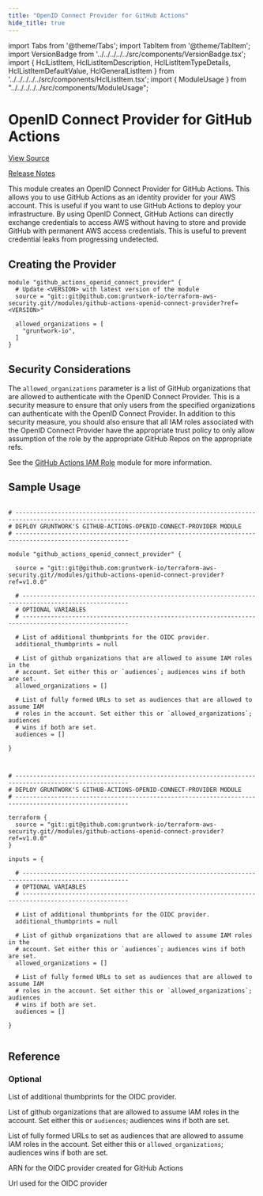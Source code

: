 ```yaml
---
title: "OpenID Connect Provider for GitHub Actions"
hide_title: true
---
```


import Tabs from '@theme/Tabs';
import TabItem from '@theme/TabItem';
import VersionBadge from '../../../../../src/components/VersionBadge.tsx';
import { HclListItem, HclListItemDescription, HclListItemTypeDetails, HclListItemDefaultValue, HclGeneralListItem } from '../../../../../src/components/HclListItem.tsx';
import { ModuleUsage } from "../../../../../src/components/ModuleUsage";

<VersionBadge repoTitle="Security Modules" version="1.0.0" lastModifiedVersion="0.75.11"/>

# OpenID Connect Provider for GitHub Actions

<a href="https://github.com/gruntwork-io/terraform-aws-security/tree/v1.0.0/modules/github-actions-openid-connect-provider" className="link-button" title="View the source code for this module in GitHub.">View Source</a>

<a href="https://github.com/gruntwork-io/terraform-aws-security/releases/tag/v0.75.11" className="link-button" title="Release notes for only versions which impacted this module.">Release Notes</a>

This module creates an OpenID Connect Provider for GitHub Actions. This allows you to use GitHub Actions as an identity
provider for your AWS account. This is useful if you want to use GitHub Actions to deploy your infrastructure. By
using OpenID Connect, GitHub Actions can directly exchange credentials to access AWS without having to store and provide
GitHub with permanent AWS access credentials. This is useful to prevent credential leaks from progressing undetected.

## Creating the Provider

```hcl
module "github_actions_openid_connect_provider" {
  # Update <VERSION> with latest version of the module
  source = "git::git@github.com:gruntwork-io/terraform-aws-security.git//modules/github-actions-openid-connect-provider?ref=<VERSION>"

  allowed_organizations = [
    "gruntwork-io",
  ]
}
```

## Security Considerations

The `allowed_organizations` parameter is a list of GitHub organizations that are allowed to authenticate with the OpenID
Connect Provider. This is a security measure to ensure that only users from the specified organizations can authenticate
with the OpenID Connect Provider. In addition to this security measure, you should also ensure that all IAM roles
associated with the OpenID Connect Provider have the appropriate trust policy to only allow assumption of the role by
the appropriate GitHub Repos on the appropriate refs.

See the [GitHub Actions IAM Role](https://github.com/gruntwork-io/terraform-aws-security/tree/v1.0.0/modules/github-actions-iam-role/README.md) module for more information.

## Sample Usage

<Tabs>
<TabItem value="terraform" label="Terraform" default>

```hcl title="main.tf"

# ------------------------------------------------------------------------------------------------------
# DEPLOY GRUNTWORK'S GITHUB-ACTIONS-OPENID-CONNECT-PROVIDER MODULE
# ------------------------------------------------------------------------------------------------------

module "github_actions_openid_connect_provider" {

  source = "git::git@github.com:gruntwork-io/terraform-aws-security.git//modules/github-actions-openid-connect-provider?ref=v1.0.0"

  # ----------------------------------------------------------------------------------------------------
  # OPTIONAL VARIABLES
  # ----------------------------------------------------------------------------------------------------

  # List of additional thumbprints for the OIDC provider.
  additional_thumbprints = null

  # List of github organizations that are allowed to assume IAM roles in the
  # account. Set either this or `audiences`; audiences wins if both are set.
  allowed_organizations = []

  # List of fully formed URLs to set as audiences that are allowed to assume IAM
  # roles in the account. Set either this or `allowed_organizations`; audiences
  # wins if both are set.
  audiences = []

}


```

</TabItem>
<TabItem value="terragrunt" label="Terragrunt" default>

```hcl title="terragrunt.hcl"

# ------------------------------------------------------------------------------------------------------
# DEPLOY GRUNTWORK'S GITHUB-ACTIONS-OPENID-CONNECT-PROVIDER MODULE
# ------------------------------------------------------------------------------------------------------

terraform {
  source = "git::git@github.com:gruntwork-io/terraform-aws-security.git//modules/github-actions-openid-connect-provider?ref=v1.0.0"
}

inputs = {

  # ----------------------------------------------------------------------------------------------------
  # OPTIONAL VARIABLES
  # ----------------------------------------------------------------------------------------------------

  # List of additional thumbprints for the OIDC provider.
  additional_thumbprints = null

  # List of github organizations that are allowed to assume IAM roles in the
  # account. Set either this or `audiences`; audiences wins if both are set.
  allowed_organizations = []

  # List of fully formed URLs to set as audiences that are allowed to assume IAM
  # roles in the account. Set either this or `allowed_organizations`; audiences
  # wins if both are set.
  audiences = []

}


```

</TabItem>
</Tabs>




## Reference

<Tabs>
<TabItem value="inputs" label="Inputs" default>

### Optional

<HclListItem name="additional_thumbprints" requirement="optional" type="list(string)">
<HclListItemDescription>

List of additional thumbprints for the OIDC provider.

</HclListItemDescription>
<HclListItemDefaultValue defaultValue="null"/>
</HclListItem>

<HclListItem name="allowed_organizations" requirement="optional" type="list(string)">
<HclListItemDescription>

List of github organizations that are allowed to assume IAM roles in the account. Set either this or `audiences`; audiences wins if both are set.

</HclListItemDescription>
<HclListItemDefaultValue defaultValue="[]"/>
</HclListItem>

<HclListItem name="audiences" requirement="optional" type="list(string)">
<HclListItemDescription>

List of fully formed URLs to set as audiences that are allowed to assume IAM roles in the account. Set either this or `allowed_organizations`; audiences wins if both are set.

</HclListItemDescription>
<HclListItemDefaultValue defaultValue="[]"/>
</HclListItem>

</TabItem>
<TabItem value="outputs" label="Outputs">

<HclListItem name="arn">
<HclListItemDescription>

ARN for the OIDC provider created for GitHub Actions

</HclListItemDescription>
</HclListItem>

<HclListItem name="url">
<HclListItemDescription>

Url used for the OIDC provider

</HclListItemDescription>
</HclListItem>

</TabItem>
</Tabs>

<!-- ##DOCS-SOURCER-START
{
  "originalSources": [
    "https://github.com/gruntwork-io/terraform-aws-security/tree/v1.0.0/modules/github-actions-openid-connect-provider/readme.md",
    "https://github.com/gruntwork-io/terraform-aws-security/tree/v1.0.0/modules/github-actions-openid-connect-provider/variables.tf",
    "https://github.com/gruntwork-io/terraform-aws-security/tree/v1.0.0/modules/github-actions-openid-connect-provider/outputs.tf"
  ],
  "sourcePlugin": "module-catalog-api",
  "hash": "a18c45d7baaa64dc18a71e7c4f0e3ed4"
}
##DOCS-SOURCER-END -->
